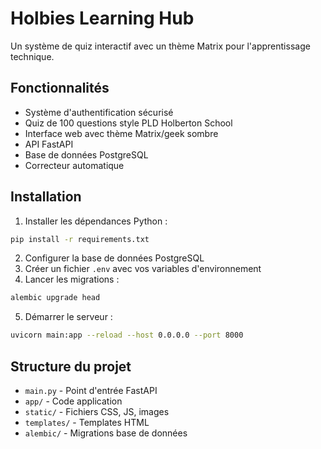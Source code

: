 # Holbies Learning Hub

Un système de quiz interactif avec un thème Matrix pour l'apprentissage technique.

## Fonctionnalités

- Système d'authentification sécurisé
- Quiz de 100 questions style PLD Holberton School
- Interface web avec thème Matrix/geek sombre
- API FastAPI
- Base de données PostgreSQL
- Correcteur automatique

## Installation

1. Installer les dépendances Python :
```bash
pip install -r requirements.txt
```

2. Configurer la base de données PostgreSQL
3. Créer un fichier `.env` avec vos variables d'environnement
4. Lancer les migrations :
```bash
alembic upgrade head
```

5. Démarrer le serveur :
```bash
uvicorn main:app --reload --host 0.0.0.0 --port 8000
```

## Structure du projet

- `main.py` - Point d'entrée FastAPI
- `app/` - Code application
- `static/` - Fichiers CSS, JS, images
- `templates/` - Templates HTML
- `alembic/` - Migrations base de données
